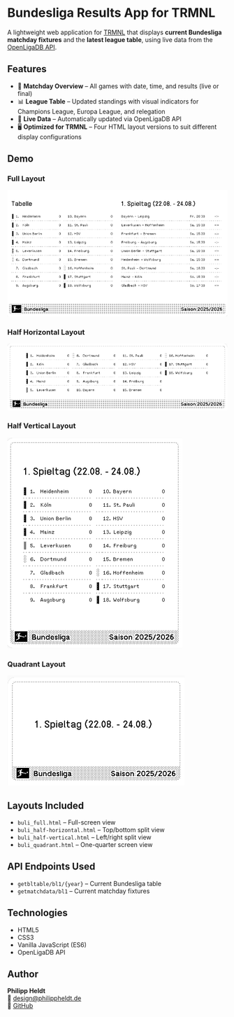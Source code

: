 # Bundesliga Results App for TRMNL

A lightweight web application for [TRMNL](https://usetrmnl.com) that displays **current Bundesliga matchday fixtures** and the **latest league table**, using live data from the [OpenLigaDB API](https://www.openligadb.de/).

## Features

-   📅 **Matchday Overview** – All games with date, time, and results (live or final)
-   📊 **League Table** – Updated standings with visual indicators for Champions League, Europa League, and relegation
-   🔄 **Live Data** – Automatically updated via OpenLigaDB API
-   🖥 **Optimized for TRMNL** – Four HTML layout versions to suit different display configurations

## Demo

### Full Layout

![Bundesliga Full Layout](demo_img/buli_full.png)

### Half Horizontal Layout

![Bundesliga Half Horizontal](demo_img/buli_half-horizontal.png)

### Half Vertical Layout

![Bundesliga Half Vertical](demo_img/buli_half-vertical.png)

### Quadrant Layout

![Bundesliga Quadrant](demo_img/buli_quadrant.png)

## Layouts Included

-   `buli_full.html` – Full-screen view
-   `buli_half-horizontal.html` – Top/bottom split view
-   `buli_half-vertical.html` – Left/right split view
-   `buli_quadrant.html` – One-quarter screen view

## API Endpoints Used

-   `getbltable/bl1/{year}` – Current Bundesliga table
-   `getmatchdata/bl1` – Current matchday fixtures

## Technologies

-   HTML5
-   CSS3
-   Vanilla JavaScript (ES6)
-   OpenLigaDB API

## Author

**Philipp Heldt**  
📧 design@philippheldt.de  
🐙 [GitHub](https://github.com/philippheldt)
